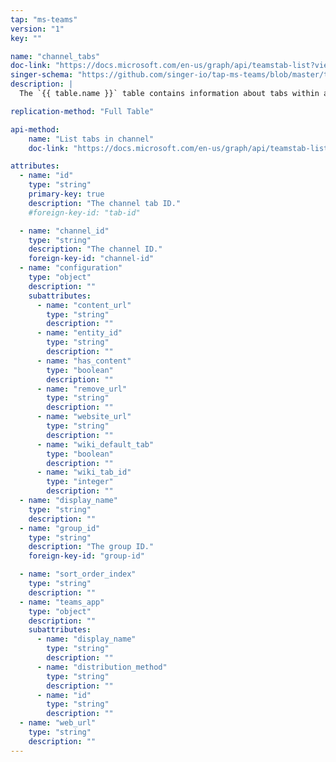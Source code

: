 ```yaml
---
tap: "ms-teams"
version: "1"
key: ""

name: "channel_tabs"
doc-link: "https://docs.microsoft.com/en-us/graph/api/teamstab-list?view=graph-rest-beta"
singer-schema: "https://github.com/singer-io/tap-ms-teams/blob/master/tap_ms_teams/schemas/channel_tabs.json"
description: |
  The `{{ table.name }}` table contains information about tabs within a channel in one of your Microsoft teams.

replication-method: "Full Table"

api-method:
    name: "List tabs in channel"
    doc-link: "https://docs.microsoft.com/en-us/graph/api/teamstab-list?view=graph-rest-beta"

attributes:
  - name: "id"
    type: "string"
    primary-key: true
    description: "The channel tab ID."
    #foreign-key-id: "tab-id"

  - name: "channel_id"
    type: "string"
    description: "The channel ID."
    foreign-key-id: "channel-id"
  - name: "configuration"
    type: "object"
    description: ""
    subattributes:
      - name: "content_url"
        type: "string"
        description: ""
      - name: "entity_id"
        type: "string"
        description: ""
      - name: "has_content"
        type: "boolean"
        description: ""
      - name: "remove_url"
        type: "string"
        description: ""
      - name: "website_url"
        type: "string"
        description: ""
      - name: "wiki_default_tab"
        type: "boolean"
        description: ""
      - name: "wiki_tab_id"
        type: "integer"
        description: ""
  - name: "display_name"
    type: "string"
    description: ""
  - name: "group_id"
    type: "string"
    description: "The group ID."
    foreign-key-id: "group-id"

  - name: "sort_order_index"
    type: "string"
    description: ""
  - name: "teams_app"
    type: "object"
    description: ""
    subattributes:
      - name: "display_name"
        type: "string"
        description: ""
      - name: "distribution_method"
        type: "string"
        description: ""
      - name: "id"
        type: "string"
        description: ""
  - name: "web_url"
    type: "string"
    description: ""
---
```

